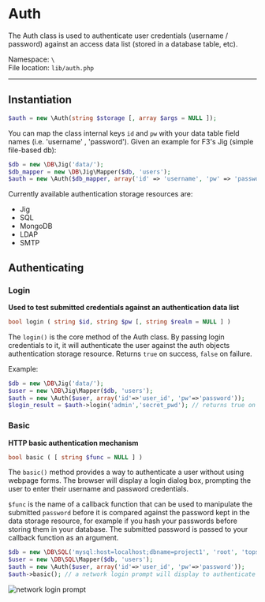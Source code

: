 # Auth
The Auth class is used to authenticate user credentials (username / password) against an access data list (stored in a database table, etc).

Namespace: `\` <br>
File location: `lib/auth.php`

---

## Instantiation
```php
$auth = new \Auth(string $storage [, array $args = NULL ]);
```

You can map the class internal keys `id` and `pw` with your data table field names (i.e. 'username' , 'password'). Given an example for F3's Jig (simple file-based db):

```php
$db = new \DB\Jig('data/');
$db_mapper = new \DB\Jig\Mapper($db, 'users');
$auth = new \Auth($db_mapper, array('id' => 'username', 'pw' => 'password'));
```

Currently available authentication storage resources are:

* Jig
* SQL
* MongoDB
* LDAP
* SMTP

## Authenticating

### Login
**Used to test submitted credentials against an authentication data list**

``` php
bool login ( string $id, string $pw [, string $realm = NULL ] )
```

The `login()` is the core method of the Auth class. By passing login credentials to it, it will authenticate the user against the auth objects authentication storage resource. Returns `true` on success, `false` on failure.

Example:

```php
$db = new \DB\Jig('data/');
$user = new \DB\Jig\Mapper($db, 'users');
$auth = new \Auth($user, array('id'=>'user_id', 'pw'=>'password'));
$login_result = $auth->login('admin','secret_pwd'); // returns true on successful login
```

### Basic
**HTTP basic authentication mechanism**

```php
bool basic ( [ string $func = NULL ] )
```

The `basic()` method provides a way to authenticate a user without using webpage forms. The browser will display a login dialog box, prompting the user to enter their username and password credentials.  

`$func` is the name of a callback function that can be used to manipulate the submitted `password` before it is compared against the password kept in the data storage resource, for example if you hash your passwords before storing them in your database. The submitted password is passed to your callback function as an argument.


```php
$db = new \DB\SQL('mysql:host=localhost;dbname=project1', 'root', 'topsecret123');
$user = new \DB\SQL\Mapper($db, 'users');
$auth = new \Auth($user, array('id'=>'user_id', 'pw'=>'password'));
$auth->basic(); // a network login prompt will display to authenticate the user
```
![network login prompt](http://i.stack.imgur.com/QnUZW.png "Example of Network Login Prompt")
